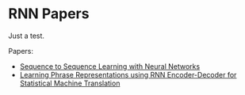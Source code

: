 # RNN Papers
Just a test.

Papers:

  * [Sequence to Sequence Learning with Neural Networks](https://github.com/KevinWangTHU/rnn_papers/blob/master/Sequence%20to%20Sequence%20Learning%20with%20Neural%20Networks/Sequence%20to%20Sequence%20Learning%20with%20Neural%20Networks.md)
  * [Learning Phrase Representations using RNN Encoder-Decoder for Statistical Machine Translation]()
